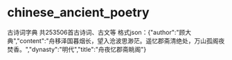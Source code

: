 # chinese_ancient_poetry
古诗词字典
共253506首古诗词、古文等
格式json：{"author":"顾大典","content":"舟移泽国暮烟长，望入沧波思渺茫。遥忆郡斋清绝处，万山孤阁夜焚香。","dynasty":"明代","title":"舟夜忆郡斋眺阁"}
